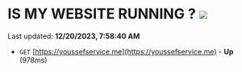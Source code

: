 # IS MY WEBSITE RUNNING ? [![](https://img.shields.io/static/v1?label=Sponsor&message=%E2%9D%A4&logo=GitHub&color=%23fe8e86)](https://github.com/sponsors/<username>)

Last updated: **12/20/2023, 7:58:40 AM**

- `GET` [https://youssefservice.me](https://youssefservice.me) - **Up** (978ms)
